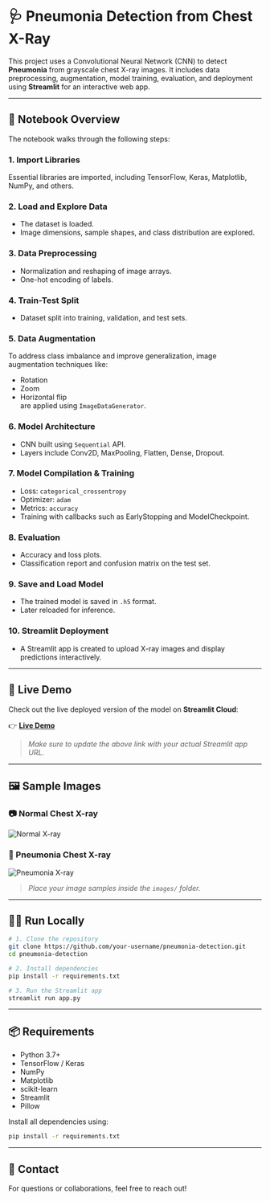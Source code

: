 # 🩺 Pneumonia Detection from Chest X-Ray

This project uses a Convolutional Neural Network (CNN) to detect **Pneumonia** from grayscale chest X-ray images. It includes data preprocessing, augmentation, model training, evaluation, and deployment using **Streamlit** for an interactive web app.

---

## 📘 Notebook Overview

The notebook walks through the following steps:

### 1. **Import Libraries**
Essential libraries are imported, including TensorFlow, Keras, Matplotlib, NumPy, and others.

### 2. **Load and Explore Data**
- The dataset is loaded.
- Image dimensions, sample shapes, and class distribution are explored.

### 3. **Data Preprocessing**
- Normalization and reshaping of image arrays.
- One-hot encoding of labels.

### 4. **Train-Test Split**
- Dataset split into training, validation, and test sets.

### 5. **Data Augmentation**
To address class imbalance and improve generalization, image augmentation techniques like:
- Rotation
- Zoom
- Horizontal flip  
are applied using `ImageDataGenerator`.

### 6. **Model Architecture**
- CNN built using `Sequential` API.
- Layers include Conv2D, MaxPooling, Flatten, Dense, Dropout.

### 7. **Model Compilation & Training**
- Loss: `categorical_crossentropy`
- Optimizer: `adam`
- Metrics: `accuracy`
- Training with callbacks such as EarlyStopping and ModelCheckpoint.

### 8. **Evaluation**
- Accuracy and loss plots.
- Classification report and confusion matrix on the test set.

### 9. **Save and Load Model**
- The trained model is saved in `.h5` format.
- Later reloaded for inference.

### 10. **Streamlit Deployment**
- A Streamlit app is created to upload X-ray images and display predictions interactively.

---

## 🚀 Live Demo

Check out the live deployed version of the model on **Streamlit Cloud**:

👉 [**Live Demo**](https://pneumoniadetection-vdmau5rqx8zhtv4dgfplsi.streamlit.app/)

> _Make sure to update the above link with your actual Streamlit app URL._

---

## 🖼️ Sample Images

### 📷 Normal Chest X-ray
![Normal X-ray](images/normal_sample.png)

### 🦠 Pneumonia Chest X-ray
![Pneumonia X-ray](images/pneumonia_sample.png)

> _Place your image samples inside the `images/` folder._

---

## 🧑‍💻 Run Locally

```bash
# 1. Clone the repository
git clone https://github.com/your-username/pneumonia-detection.git
cd pneumonia-detection

# 2. Install dependencies
pip install -r requirements.txt

# 3. Run the Streamlit app
streamlit run app.py
````

---

## 📦 Requirements

* Python 3.7+
* TensorFlow / Keras
* NumPy
* Matplotlib
* scikit-learn
* Streamlit
* Pillow

Install all dependencies using:

```bash
pip install -r requirements.txt
```

---

## 📩 Contact

For questions or collaborations, feel free to reach out!


